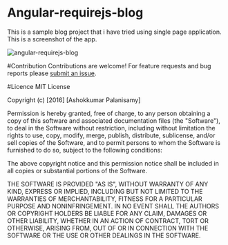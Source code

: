# Angular-requirejs-blog
This is a sample blog project that i have tried using single page application. This is a screenshot of the app.

![angular-requirejs-blog](https://cloud.githubusercontent.com/assets/13117820/16171671/814ce2cc-3592-11e6-8257-2145b2bb4f87.jpg)

#Contribution
Contributions are welcome! For feature requests and bug reports please [submit an issue](https://github.com/AshokkumarGithub/Angular-requirejs-blog/issues).

#Licence
MIT License

Copyright (c) [2016] [Ashokkumar Palanisamy]

Permission is hereby granted, free of charge, to any person obtaining a copy
of this software and associated documentation files (the "Software"), to deal
in the Software without restriction, including without limitation the rights
to use, copy, modify, merge, publish, distribute, sublicense, and/or sell
copies of the Software, and to permit persons to whom the Software is
furnished to do so, subject to the following conditions:

The above copyright notice and this permission notice shall be included in all
copies or substantial portions of the Software.

THE SOFTWARE IS PROVIDED "AS IS", WITHOUT WARRANTY OF ANY KIND, EXPRESS OR
IMPLIED, INCLUDING BUT NOT LIMITED TO THE WARRANTIES OF MERCHANTABILITY,
FITNESS FOR A PARTICULAR PURPOSE AND NONINFRINGEMENT. IN NO EVENT SHALL THE
AUTHORS OR COPYRIGHT HOLDERS BE LIABLE FOR ANY CLAIM, DAMAGES OR OTHER
LIABILITY, WHETHER IN AN ACTION OF CONTRACT, TORT OR OTHERWISE, ARISING FROM,
OUT OF OR IN CONNECTION WITH THE SOFTWARE OR THE USE OR OTHER DEALINGS IN THE
SOFTWARE.
